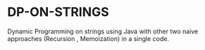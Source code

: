 # DP-ON-STRINGS
Dynamic Programming on strings using Java with other two naive approaches (Recursion , Memoization) in a single code.
